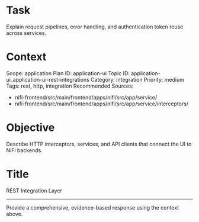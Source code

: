 # Task
Explain request pipelines, error handling, and authentication token reuse across services.

# Context
Scope: application
Plan ID: application-ui
Topic ID: application-ui_application-ui-rest-integrations
Category: integration
Priority: medium
Tags: rest, http, integration
Recommended Sources:
- nifi-frontend/src/main/frontend/apps/nifi/src/app/service/
- nifi-frontend/src/main/frontend/apps/nifi/src/app/service/interceptors/

# Objective
Describe HTTP interceptors, services, and API clients that connect the UI to NiFi backends.

# Title
REST Integration Layer

---

Provide a comprehensive, evidence-based response using the context above.
